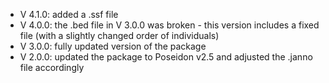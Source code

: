 - V 4.1.0: added a .ssf file
- V 4.0.0: the .bed file in V 3.0.0 was broken - this version includes a fixed file (with a slightly changed order of individuals)
- V 3.0.0: fully updated version of the package
- V 2.0.0: updated the package to Poseidon v2.5 and adjusted the .janno file accordingly
